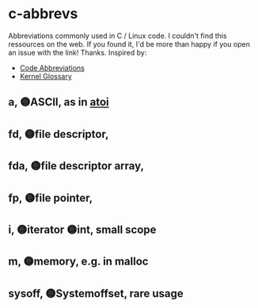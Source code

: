 # c-abbrevs
Abbreviations commonly used in C / Linux code. I couldn't find this ressources on the web. 
If you found it, I'd be more than happy if you open an issue with the link! Thanks. Inspired by:

- [Code Abbreviations](https://github.com/abbrcode/abbreviations-in-code)
- [Kernel Glossary](https://kernelnewbies.org/KernelGlossary)



## a, 🟡ASCII, as in [atoi](https://stackoverflow.com/q/17128470)

## fd, 🟡file descriptor,

## fda, 🟡file descriptor array,

## fp, 🟡file pointer, 

## i, 🟡iterator 🟡int, small scope

## m, 🟡memory, e.g. in malloc

## sysoff, 🟡Systemoffset, rare usage
